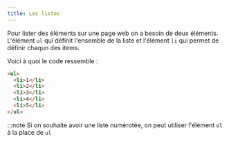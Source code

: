 ```yaml
---
title: Les listes
---
```


Pour lister des éléments sur une page web on a besoin de deux éléments. L'élément
`ul` qui définit l'ensemble de la liste et l'élément `li` qui permet de définir chaqun des items.

Voici à quoi le code ressemble :

```html
<ul>
  <li>1</li>
  <li>2</li>
  <li>3</li>
  <li>4</li>
  <li>5</li>
</ul>
```

:::note
Si on souhaite avoir une liste numérotée, on peut utiliser l'élément `ol` à la place de `ul`
